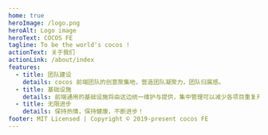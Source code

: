 ```yaml
---
home: true
heroImage: /logo.png
heroAlt: Logo image
heroText: COCOS FE
tagline: To be the world's cocos !
actionText: 关于我们
actionLink: /about/index
features:
  - title: 团队建设
    details: cocos 前端团队的创意聚集地，营造团队凝聚力，团队归属感。
  - title: 基础设施
    details: 前端通用的基础设施将由这边统一维护与提供，集中管理可以减少各项目重复开发的成本，技术资产可以得到更好的沉淀。
  - title: 无限进步
    details: 保持热情，保持健康，不断进步！
footer: MIT Licensed | Copyright © 2019-present cocos FE
--- 
```


<style>
.home-hero .figure .image {
  max-height: 200px!important;
  margin-bottom: 20px;
}
.home-hero #main-title {
  display: none;
}
</style>